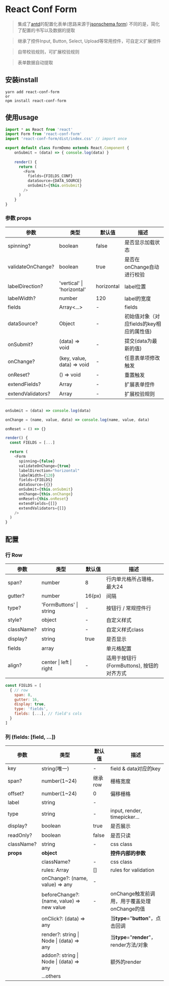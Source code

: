 # React Conf Form

> 集成了[antd](https://ant.design/index-cn)的配置化表单(思路来源于[jsonschema form]( https://github.com/rjsf-team/react-jsonschema-form))
> 不同的是，简化了配置的书写以及数据的提取

> 继承了控件Input, Button, Select, Upload等常用控件，可自定义扩展控件

> 自带校验规则，可扩展校验规则

> 表单数据自动提取



## 安装install

```
yarn add react-conf-form 
or 
npm install react-conf-form
```



## 使用usage

```javascript
import * as React from 'react'
import Form from 'react-conf-form'
import 'react-conf-form/dist/index.css' // import once

export default class FormDemo extends React.Component {
    onSubmit = (data) => { console.log(data) }
    
    render() {
      return (
        <Form
          fields={FIELDS_CONF}
          dataSource={DATA_SOURCE}
          onSubmit={this.onSubmit}
        />
      )
    }
}
```



### 参数 props

| 参数              | 类型                        | 默认值         | 描述             |
| ----------------- | -------------------------- | ------------- | ----------------------- |
| spinning?         | boolean                    | false         | 是否显示加载状态          |
| validateOnChange? | boolean                    | true          | 是否在onChange自动进行校验 |
| labelDirection?   | 'vertical' \| 'horizontal' | horizontal    | label位置                |
| labelWidth?       | number                     | 120           | label的宽度              |
| fields            | Array<...>                 | -             | fields                  |
| dataSource?       | Object                     | -             | 初始值对象（对应fields的key相应的属性值) |
| onSubmit?         | (data) => void             | -             | 提交(data为最新的值)      |
| onChange?         | (key, value, data) => void | -             | 任意表单项修改触发              |
| onReset?          | () => void                 | -             | 重置触发                 |
| extendFields?     | Array<ExtendField>         | -             | 扩展表单控件              |
| extendValidators? | Array<ExtendValidator>     | -             | 扩展校验规则              |

```javascript

onSubmit = (data) => console.log(data)

onChange = (name, value, data) => console.log(name, value, data)

onReset = () => {}

render() {
  const FIELDS = [...]

  return (
    <Form
      spinning={false}
      validateOnChange={true}
      labelDirection="horizontal"
      labelWidth={120}
      fields={FIELDS}
      dataSource={{}}
      onSubmit={this.onSubmit}
      onChange={this.onChange}
      onReset={this.onReset}
      extendFields={[]}
      extendValidators={[]}
    />
  )
}
```

## 配置

### 行 Row

| 参数        | 类型                    | 默认值         | 描述              |
| ---------- | ----------------------- | ------------- | ------------------------ |
| span?      | number                  | 8             | 行内单元格所占珊格，最大24   |
| gutter?    | number                  | 16(px)        | 间隔                      |
| type?      | 'FormButtons' \| string | -             | 按钮行 / 常规控件行         |
| style?     | object                  | -             | 自定义样式                 |
| className? | string                  | -             | 自定义样式class           |
| display?   | string                  | true          | 是否显示                  |
| fields     | array                   |               | 单元格配置                |
| align?     | center \| left \| right | -             | 适用于按钮行(FormButtons), 按钮的对齐方式  |

```javascript
const FIELDS = [
  { // row 
    span: 8,
    gutter: 16,
    display: true,
    type: 'fields',
    fields: [...], // field's cols
  }
]
```



### 列 (fields: [field, ...])

| 参数        | 类型                                      | 默认值         | 描述                          |
| ---------- | ----------------------------------------- | ------------- | ------------------------------------ |
| key        | string(唯一)                               | -             | field & data对应的key                |
| span?      | number(1~24)                              | 继承row        | 栅格宽度                              |
| offset?    | number(1~24)                              | 0             | 偏移栅格                              |
| label      | string                                    | -             |                                      |
| type       | string                                    | -             | input, render, timepicker...         |
| display?   | boolean                                   | true          | 是否展示                              |
| readOnly?  | boolean                                   | false         | 是否只读                               |
| className? | string                                    | -             | css class                            |
| **props**  | **object**                                |               | **控件内部的参数**                     |
|            | className?                                | -             | css class                            |
|            | rules: Array<string>                      | []            | rules for validation                 |
|            | onChange?: (name, value) => any           | -             |                                      |
|            | beforeChange?: (name, value) => new value | -             | onChange触发前调用，用于覆盖处理onChange的值 |
|            | onClick?: (data) => any                   |               | 当**type**="**button**"，点击回调      |
|            | render?: string \| Node \| (data) => any  |               | 当**type**="**render**"，render方法/对象   |
|            | addon?: string \| Node \| (data) => any   |               | 额外的render                          |
|            | ...others                                 |               |                                      |

